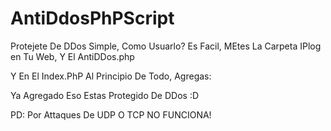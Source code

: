 # AntiDdosPhPScript
Protejete De DDos Simple, Como Usuarlo? Es Facil, MEtes La Carpeta IPlog en Tu Web, Y El AntiDDos.php

Y En El Index.PhP
Al Principio De Todo, Agregas:
<?php
require('antiddos.php');
?>

Ya Agregado Eso Estas Protegido De DDos :D


PD: Por Attaques De UDP O TCP NO FUNCIONA!
